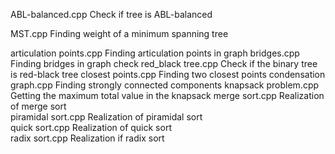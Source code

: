 ABL-balanced.cpp	Check if tree is ABL-balanced

MST.cpp	Finding weight of a minimum spanning tree	

articulation points.cpp	Finding articulation points in graph
bridges.cpp	Finding bridges in graph
check red_black tree.cpp	Check if the binary tree is red-black tree
closest points.cpp	Finding two closest points
condensation graph.cpp	Finding strongly connected components
knapsack problem.cpp	Getting the maximum total value in the knapsack
merge sort.cpp	Realization of merge sort	
piramidal sort.cpp	Realization of piramidal sort	
quick sort.cpp	Realization of quick sort	
radix sort.cpp	Realization if radix sort
